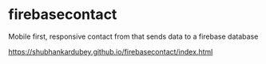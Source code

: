 # firebasecontact
Mobile first, responsive contact from that sends data to a firebase database

https://shubhankardubey.github.io/firebasecontact/index.html
